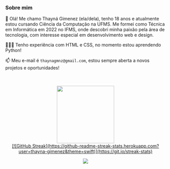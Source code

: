 ### Sobre mim

🌺 Olá! Me chamo Thayná Gimenez (ela/dela), tenho 18 anos e atualmente estou cursando Ciência da Computação na UFMS. Me formei como Técnica em Informática em 2022 no IFMS, onde descobri minha paixão pela área de tecnologia, com interesse especial em desenvolvimento web e design.

👩🏼‍💻 Tenho experiência com HTML e CSS, no momento estou aprendendo Python!

📫 Meu e-mail é `thaynagmnz@gmail.com`, estou sempre aberta a novos projetos e oportunidades!

<div align="center">

  <br/>
  <br/>
  <a href="https://github.com/thayna-gimenez">


  <img height="180em" src="https://github-readme-stats.vercel.app/api/top-langs/?username=thayna-gimenez&layout=compact&langs_count=7&theme=transparent"/>

  <br/>
    [![GitHub Streak](https://github-readme-streak-stats.herokuapp.com?user=thayna-gimenez&theme=swift)](https://git.io/streak-stats)
  <br/>

<p><img align="center" src="https://github-readme-streak-stats.herokuapp.com/?user=thayna-gimenez&layout=compact&langs_count=7&theme=swift" /></p>
</div>
